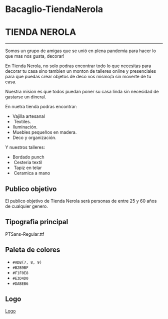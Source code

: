 # Bacaglio-TiendaNerola
# TIENDA NEROLA
----

Somos un grupo de amigas que se unió en plena pandemia para hacer lo que mas nos gusta, decorar! 

En Tienda Nerola, no solo podras encontrar todo lo que necesitas para decorar tu casa sino tambien un monton de talleres online y presenciales para que puedas crear objetos de deco vos mismo/a sin moverte de tu casa.

Nuestra mision es que todos puedan poner su casa linda sin necesidad de gastarse un dineral. 

En nuetra tienda podras encontrar:
-  Vajilla artesanal 
-  Textiles.
-  Iluminación.
-  Muebles pequeños en madera.
-  Deco y organización.

Y nuestros talleres:
-  Bordado punch
-  Cesteria textil
-  Tapiz en telar
-  Ceramica a mano


## Publico objetivo

 El publico objetivo de Tienda Nerola será personas de entre 25 y 60 años de cualquier genero.

## Tipografia principal

 PTSans-Regular.ttf

## Paleta de colores

- `#ADB(7, 8, 9)`
- `#B2B9BF`
- `#F1F0E8`
- `#E3D4D0`
- `#DABEB6`



## Logo

[Logo](/Logo.png)



[def]: ./Logo.png